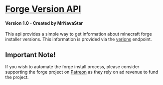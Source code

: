 # [Forge Version API](https://mrnavastar.github.io/ForgeVersionAPI/)
#### Version 1.0 - Created by MrNavaStar

This api provides a simple way to get information about minecraft forge
installer versions. This information is provided via the [verions](https://mrnavastar.github.io/ForgeVersionAPI/forge-versions.json) endpoint.

## Important Note!
If you wish to automate the forge install process, please consider supporting
the forge project on [Patreon](https://www.patreon.com/LexManos/) as they rely on ad revenue to fund the project.
